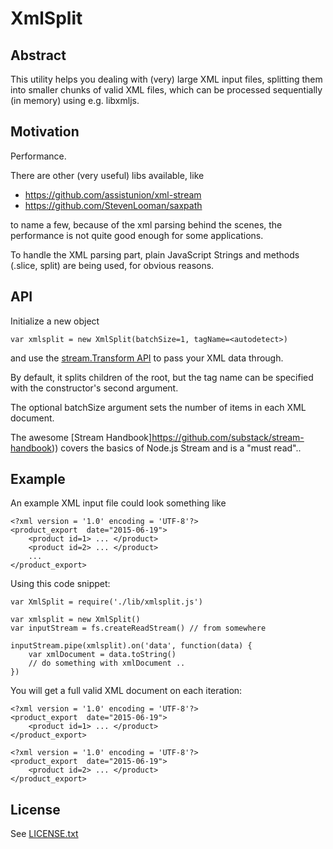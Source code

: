 XmlSplit
========

Abstract
--------

This utility helps you dealing with (very) large XML input files, splitting them
into smaller chunks of valid XML files, which can be processed sequentially (in memory)
using e.g. libxmljs.


Motivation
----------

Performance.

There are other (very useful) libs available, like

* https://github.com/assistunion/xml-stream
* https://github.com/StevenLooman/saxpath

to name a few, because of the xml parsing behind the scenes, the performance is
not quite good enough for some applications.

To handle the XML parsing part, plain JavaScript Strings and methods (.slice, split)
are being used, for obvious reasons.

API
---

Initialize a new object

```
var xmlsplit = new XmlSplit(batchSize=1, tagName=<autodetect>)
```

and use the
[stream.Transform API](https://nodejs.org/api/stream.html#stream_class_stream_transform_1)
to pass your XML data through.

By default, it splits children of the root, but the tag name can be specified
with the constructor's second argument.

The optional batchSize argument sets the number of items in each XML document.

The awesome [Stream Handbook]https://github.com/substack/stream-handbook)) covers
the basics of Node.js Stream and is a "must read"..


Example
-------

An example XML input file could look something like

```
<?xml version = '1.0' encoding = 'UTF-8'?>
<product_export  date="2015-06-19">
    <product id=1> ... </product>
    <product id=2> ... </product>
    ...
</product_export>
```

Using this code snippet:

```
var XmlSplit = require('./lib/xmlsplit.js')

var xmlsplit = new XmlSplit()
var inputStream = fs.createReadStream() // from somewhere

inputStream.pipe(xmlsplit).on('data', function(data) {
    var xmlDocument = data.toString()
    // do something with xmlDocument ..
})
```

You will get a full valid XML document on each iteration:

```
<?xml version = '1.0' encoding = 'UTF-8'?>
<product_export  date="2015-06-19">
    <product id=1> ... </product>
</product_export>
```

```
<?xml version = '1.0' encoding = 'UTF-8'?>
<product_export  date="2015-06-19">
    <product id=2> ... </product>
</product_export>
```

License
-------

See [LICENSE.txt](LICENSE.txt)
